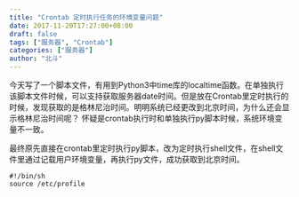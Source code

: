 ```yaml
---
title: "Crontab 定时执行任务的环境变量问题"
date: 2017-11-20T17:27:00+08:00
draft: false
tags: ["服务器", "Crontab"]
categories: ["服务器"]
author: "北斗"
---
```

今天写了一个脚本文件，有用到Python3中time库的localtime函数。在单独执行该脚本文件时候，可以支持获取服务器date时间。但是放在Crontab里定时执行的时候，发现获取的是格林尼治时间。明明系统已经更改到北京时间，为什么还会显示格林尼治时间呢？
怀疑是crontab执行时和单独执行py脚本时候，系统环境变量不一致。

最终原先直接在crontab里定时执行py脚本，改为定时执行shell文件，在shell文件里通过记载用户环境变量，再执行py文件，成功获取到北京时间。
```
#!/bin/sh
source /etc/profile
```
